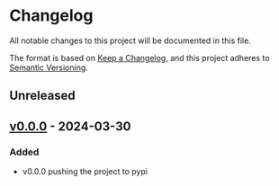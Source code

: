 # Changelog

All notable changes to this project will be documented in this file.

The format is based on [Keep a Changelog](https://keepachangelog.com/en/1.0.0/),
and this project adheres to [Semantic Versioning](https://semver.org/spec/v2.0.0.html).

## Unreleased

## [v0.0.0](https://github.com/MagedSaeed/generate/releases/tag/v0.0.0) - 2024-03-30

### Added

- v0.0.0 pushing the project to pypi


